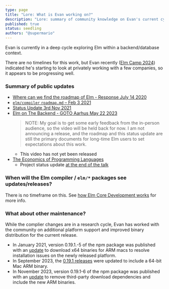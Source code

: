 ```yaml
---
type: page
title: "Lore: What is Evan working on?"
description: "Lore: summary of community knowledge on Evan's current cycle"
published: true
status: seedling
authors: "@supermario"
---
```


<lore></lore>

Evan is currently in a deep cycle exploring Elm within a backend/database context.

There are no timelines for this work, but Evan recently ([Elm Camp 2024](https://elm.camp)) indicated he's starting to look at privately working with a few companies, so it appears to be progressing well.

### Summary of public updates

- [Where can we find the roadmap of Elm - Response July 14 2020](https://discourse.elm-lang.org/t/where-can-we-find-the-roadmap-of-elm/6038/2)
- [`elm/compiler` `roadmap.md` – Feb 3 2021](https://github.com/elm/compiler/blob/master/roadmap.md)
- [Status Update 3rd Nov 2021](https://discourse.elm-lang.org/t/status-update-3-nov-2021/7870)
- [Elm on The Backend - GOTO Aarhus May 22 2023](https://gotoaarhus.com/2023/sessions/2529/elm-on-the-backend)
  > NOTE: My goal is to get some early feedback from the in-person audience, so the video will be held back for now. I am not announcing a release, and the roadmap and this status update are still the primary documents for long-time Elm users to set expectations about this work.
  - This video has not yet been released
- [The Economics of Programming Languages](https://www.youtube.com/watch?v=XZ3w_jec1v8)
  - Project status update [at the end of the talk](https://youtu.be/XZ3w_jec1v8?t=2342)

### When will the Elm compiler / `elm/*` packages see updates/releases?

There is no timeframe on this. See [how Elm Core Development works](/lore/elm-core-development) for more info.


### What about other maintenance?

While the complier changes are in a research cycle, Evan has worked with the community on additional
platform support and improved binary distribution for the current release.

- In January 2021, version 0.19.1.-5 of the npm package was published with an [update](https://github.com/elm/compiler/pull/2156) to download x64 binaries for ARM macs to resolve installation issues on the newly released platform.
- In September 2023, the [0.19.1 releases](https://github.com/elm/compiler/releases) were updated to include a 64-bit Mac ARM binary.
- In November 2023, version 0.19.1-6 of the npm package was published with an [update](https://github.com/elm/compiler/pull/2287) to remove third-party download dependencies and include the new ARM binaries.
